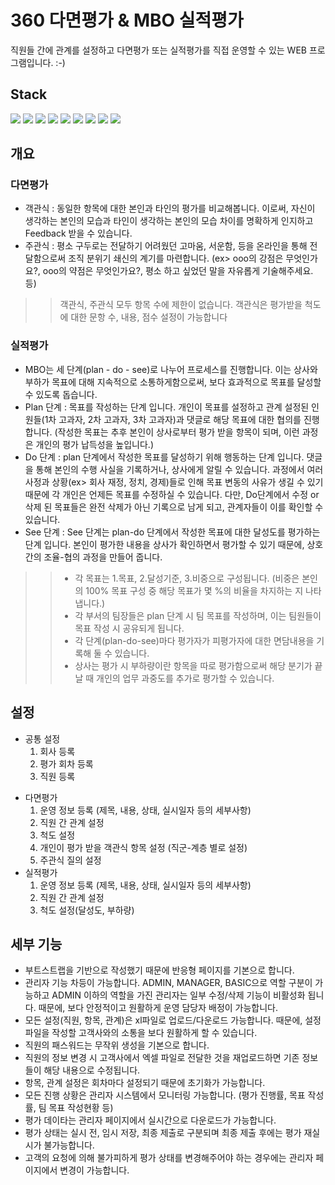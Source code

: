 
# 360 다면평가 & MBO 실적평가
직원들 간에 관계를 설정하고 다면평가 또는 실적평가를 직접 운영할 수 있는 WEB 프로그램입니다. :-)

## Stack
![](https://img.shields.io/badge/springboot-%E2%9C%93-blue.svg) ![](https://img.shields.io/badge/jpa-%E2%9C%93-blue.svg) ![](https://img.shields.io/badge/mysql-%E2%9C%93-blue.svg) ![](https://img.shields.io/badge/maven-%E2%9C%93-blue.svg) ![](https://img.shields.io/badge/jenkins-✓-blue.svg) ![](https://img.shields.io/badge/thymeleaf-%E2%9C%93-blue.svg)     ![](https://img.shields.io/badge/bootstrap-%E2%9C%93-blue.svg) 
![](https://img.shields.io/badge/font--awesome-✓-blue.svg) ![](https://img.shields.io/badge/jquery-%E2%9C%93-blue.svg) 

## 개요
###  다면평가
- 객관식 : 동일한 항목에 대한 본인과 타인의 평가를 비교해봅니다. 이로써, 자신이 생각하는 본인의 모습과 타인이 생각하는 본인의 모습 차이를 명확하게 인지하고 Feedback 받을 수 있습니다.
- 주관식 : 평소 구두로는 전달하기 어려웠던 고마움, 서운함, 등을 온라인을 통해 전달함으로써 조직 분위기 쇄신의 계기를 마련합니다. (ex> ooo의 강점은 무엇인가요?, ooo의 약점은 무엇인가요?, 평소 하고 싶었던 말을 자유롭게 기술해주세요. 등)
>> 객관식, 주관식 모두 항목 수에 제한이 없습니다. 
>> 객관식은 평가받을 척도에 대한 문항 수, 내용, 점수 설정이 가능합니다

###  실적평가
- MBO는 세 단계(plan - do - see)로 나누어 프로세스를 진행합니다. 이는 상사와 부하가 목표에 대해 지속적으로 소통하게함으로써, 보다 효과적으로 목표를 달성할 수 있도록 돕습니다.
- Plan 단계 :
목표를 작성하는 단계 입니다. 개인이 목표를 설정하고 관계 설정된 인원들(1차 고과자, 2차 고과자, 3차 고과자)과 댓글로 해당 목표에 대한 협의를 진행합니다. (작성한 목표는 추후 본인이 상사로부터 평가 받을 항목이 되며, 이런 과정은 개인의 평가 납득성을 높입니다.)
- Do 단계 : 
plan 단계에서 작성한 목표를 달성하기 위해 행동하는 단계 입니다. 댓글을 통해 본인의 수행 사실을 기록하거나, 상사에게 알릴 수 있습니다. 
과정에서 여러 사정과 상황(ex> 회사 재정, 정치, 경제)들로 인해 목표 변동의 사유가 생길 수 있기 때문에 각 개인은 언제든 목표를 수정하실 수 있습니다. 다만, Do단계에서 수정 or 삭제 된 목표들은 완전 삭제가 아닌 기록으로 남게 되고, 관계자들이 이를 확인할 수 있습니다.
- See 단계 : 
See 단계는 plan-do 단계에서 작성한 목표에 대한 달성도를 평가하는 단계 입니다. 본인이 평가한 내용을 상사가 확인하면서 평가할 수 있기 때문에, 상호 간의 조율-협의 과정을 만들어 줍니다.
>>-  각 목표는 1.목표, 2.달성기준, 3.비중으로 구성됩니다. (비중은 본인의 100% 목표 구성 중 해당 목표가 몇 %의 비율을 차지하는 지 나타냅니다.)
>>- 각 부서의 팀장들은 plan 단계 시 팀 목표를 작성하며, 이는 팀원들이 목표 작성 시 공유되게 됩니다.
>>- 각 단계(plan-do-see)마다 평가자가 피평가자에 대한 면담내용을 기록해 둘 수 있습니다.
>>- 상사는 평가 시 부하량이란 항목을 따로 평가함으로써 해당 분기가 끝날 때 개인의 업무 과중도를 추가로 평가할 수 있습니다.

## 설정
- 공통 설정
  1. 회사 등록
  2. 평가 회차 등록
  3. 직원 등록
+ 다면평가
  1. 운영 정보 등록 (제목, 내용, 상태, 실시일자 등의 세부사항)
  2. 직원 간 관계 설정
  3. 척도 설정
  4. 개인이 평가 받을 객관식 항목 설정 (직군-계층 별로 설정)
  5. 주관식 질의 설정
 + 실적평가
   1. 운영 정보 등록 (제목, 내용, 상태, 실시일자 등의 세부사항)
   2. 직원 간 관계 설정
   3. 척도 설정(달성도, 부하량)
 
## 세부 기능
- 부트스트랩을 기반으로 작성했기 때문에 반응형 페이지를 기본으로 합니다.
- 관리자 기능 차등이 가능합니다. ADMIN, MANAGER, BASIC으로 역할 구분이 가능하고 ADMIN 이하의 역할을 가진 관리자는 일부 수정/삭제 기능이 비활성화 됩니다. 때문에, 보다 안정적이고 원활하게 운영 담당자 배정이 가능합니다.
-  모든 설정(직원, 항목, 관계)은 xl파일로 업로드/다운로드 가능합니다. 때문에, 설정 파일을 작성할 고객사와의 소통을 보다 원활하게 할 수 있습니다.
- 직원의 패스워드는 무작위 생성을 기본으로 합니다.
- 직원의 정보 변경 시 고객사에서 엑셀 파일로 전달한 것을 재업로드하면 기존 정보들이 해당 내용으로 수정됩니다.
- 항목, 관계 설정은 회차마다 설정되기 때문에 초기화가 가능합니다.
- 모든 진행 상황은 관리자 시스템에서 모니터링 가능합니다. (평가 진행률, 목표 작성률, 팀 목표 작성현황 등)
- 평가 데이타는 관리자 페이지에서 실시간으로 다운로드가 가능합니다.
- 평가 상태는 실시 전, 임시 저장, 최종 제출로 구분되며 최종 제출 후에는 평가 재실시가 불가능합니다.
- 고객의 요청에 의해 불가피하게 평가 상태를 변경해주어야 하는 경우에는 관리자 페이지에서 변경이 가능합니다.

